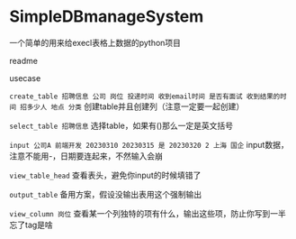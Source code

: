 # SimpleDBmanageSystem
一个简单的用来给execl表格上数据的python项目

readme

usecase

``create_table 招聘信息 公司 岗位 投递时间 收到email时间 是否有面试 收到结果的时间 招多少人 地点 分类``
创建table并且创建列（注意一定要一起创建）

``select_table 招聘信息``
选择table，如果有()那么一定是英文括号

``input 公司A 前端开发 20230310 20230315 是 20230320 2 上海 国企``
input数据，注意不能用-，日期要连起来，不然输入会崩

``view_table_head``
查看表头，避免你input的时候填错了

``output_table``
备用方案，假设没输出表用这个强制输出

``view_column 岗位``
查看某一个列独特的项有什么，输出这些项，防止你写到一半忘了tag是啥
